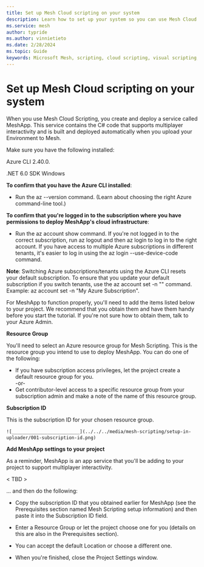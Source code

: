 ```yaml
---
title: Set up Mesh Cloud scripting on your system
description: Learn how to set up your system so you can use Mesh Cloud Script in your Unity project.
ms.service: mesh
author: typride
ms.author: vinnietieto
ms.date: 2/28/2024
ms.topic: Guide
keywords: Microsoft Mesh, scripting, cloud scripting, visual scripting, coding
---
```


# Set up Mesh Cloud scripting on your system

When you use Mesh Cloud Scripting, you create and deploy a service called MeshApp. This service contains the C# code that supports multiplayer interactivity and is built and deployed automatically when you upload your Environment to Mesh. 



Make sure you have the following installed:

Azure CLI 2.40.0. 

.NET 6.0 SDK Windows

**To confirm that you have the Azure CLI installed**:

- Run the az --version command. (Learn about choosing the right Azure command-line tool.)

**To confirm that you're logged in to the subscription where you have permissions to deploy MeshApp's cloud infrastructure**:

- Run the az account show command. If you're not logged in to the correct subscription, run az logout and then az login to log in to the right account. If you have access to multiple Azure subscriptions in different tenants, it's easier to log in using the az login --use-device-code command.

**Note**: Switching Azure subscriptions/tenants using the Azure CLI resets your default subscription. To ensure that you update your default subscription if you switch tenants, use the az account set -n "<subscription-name>" command. Example: az account set -n "My Azure Subscription".

For MeshApp to function properly, you'll need to add the items listed below to your project. We recommend that you obtain them and have them handy before you start the tutorial.  If you're not sure how to obtain them, talk to your Azure Admin.

**Resource Group**

You'll need to select an Azure resource group for Mesh Scripting. This is the resource group you intend to use to deploy MeshApp. You can do one of the following:  
- If you have subscription access privileges, let the project create a default resource group for you.  
-or-  
- Get contributor-level access to a specific resource group from your subscription admin and make a note of the name of this resource group.  

**Subscription ID**

This is the subscription ID for your chosen resource group. 

    ![_________________________](../../../media/mesh-scripting/setup-in-uploader/001-subscription-id.png)

**Add MeshApp settings to your project**

As a reminder, MeshApp is an app service that you'll be adding to your project to support multiplayer interactivity.

< TBD >

... and then do the following:

- Copy the subscription ID that you obtained earlier for MeshApp (see the Prerequisites section named Mesh Scripting setup information) and then paste it into the Subscription ID field.  
- Enter a Resource Group or let the project choose one for you (details on this are also in the Prerequisites section).  
- You can accept the default Location or choose a different one.

- When you're finished, close the Project Settings window.


